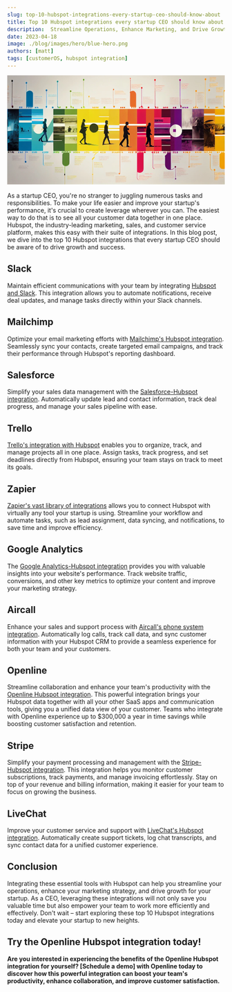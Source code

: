 ```yaml
---
slug: top-10-hubspot-integrations-every-startup-ceo-should-know-about
title: Top 10 Hubspot integrations every startup CEO should know about
description:  Streamline Operations, Enhance Marketing, and Drive Growth with These Essential Hubspot Integrations
date: 2023-04-18
image: ./blog/images/hero/blue-hero.png
authors: [matt]
tags: [customerOS, hubspot integration]
---
```


![Experience customer 360 with Timeline!](images/hero/timeline-hero.webp)

As a startup CEO, you're no stranger to juggling numerous tasks and responsibilities. To make your life easier and improve your startup's performance, it's crucial to create leverage wherever you can.  The easiest way to do that is to see all your customer data together in one place.  Hubspot, the industry-leading marketing, sales, and customer service platform, makes this easy with their suite of integrations. In this blog post, we dive into the top 10 Hubspot integrations that every startup CEO should be aware of to drive growth and success.

## Slack

Maintain efficient communications with your team by integrating [Hubspot and Slack][slack]. This integration allows you to automate notifications, receive deal updates, and manage tasks directly within your Slack channels.

## Mailchimp
Optimize your email marketing efforts with [Mailchimp's Hubspot integration][mailchimp]. Seamlessly sync your contacts, create targeted email campaigns, and track their performance through Hubspot's reporting dashboard.

## Salesforce
Simplify your sales data management with the [Salesforce-Hubspot integration][salesforce]. Automatically update lead and contact information, track deal progress, and manage your sales pipeline with ease.

## Trello
[Trello's integration with Hubspot][trello] enables you to organize, track, and manage projects all in one place. Assign tasks, track progress, and set deadlines directly from Hubspot, ensuring your team stays on track to meet its goals.

## Zapier
[Zapier's vast library of integrations][zapier] allows you to connect Hubspot with virtually any tool your startup is using. Streamline your workflow and automate tasks, such as lead assignment, data syncing, and notifications, to save time and improve efficiency.

## Google Analytics
The [Google Analytics-Hubspot integration][google-analytics] provides you with valuable insights into your website's performance. Track website traffic, conversions, and other key metrics to optimize your content and improve your marketing strategy.

## Aircall
Enhance your sales and support process with [Aircall's phone system integration][aircall]. Automatically log calls, track call data, and sync customer information with your Hubspot CRM to provide a seamless experience for both your team and your customers.

## Openline
Streamline collaboration and enhance your team's productivity with the [Openline Hubspot integration][openline]. This powerful integration brings your Hubspot data together with all your other SaaS apps and communication tools, giving you a unified data view of your customer.  Teams who integrate with Openline experience up to $300,000 a year in time savings while boosting customer satisfaction and retention.

## Stripe
Simplify your payment processing and management with the [Stripe-Hubspot integration][stripe]. This integration helps you monitor customer subscriptions, track payments, and manage invoicing effortlessly. Stay on top of your revenue and billing information, making it easier for your team to focus on growing the business.

## LiveChat
Improve your customer service and support with [LiveChat's Hubspot integration][livechat]. Automatically create support tickets, log chat transcripts, and sync contact data for a unified customer experience.

## Conclusion
Integrating these essential tools with Hubspot can help you streamline your operations, enhance your marketing strategy, and drive growth for your startup. As a CEO, leveraging these integrations will not only save you valuable time but also empower your team to work more efficiently and effectively. Don't wait – start exploring these top 10 Hubspot integrations today and elevate your startup to new heights.

## Try the Openline Hubspot integration today!

**Are you interested in experiencing the benefits of the Openline Hubspot integration for yourself? [Schedule a demo] with Openline today to discover how this powerful integration can boost your team's productivity, enhance collaboration, and improve customer satisfaction.**

<!---References--->

[aircall]: https://ecosystem.hubspot.com/marketplace/apps/sales/calling/aircall
[demo]: /
[google-analytics]: https://knowledge.hubspot.com/website-pages/integrate-google-analytics-with-hubspot-content
[livechat]: https://zapier.com/apps/livechat/integrations/hubspot
[openline]: /hubspot-integration-customer-os/
[mailchimp]: https://ecosystem.hubspot.com/marketplace/apps/marketing/email/mailchimp
[salesforce]: https://www.hubspot.com/products/salesforce
[slack]: https://www.hubspot.com/slack
[stripe]: https://ecosystem.hubspot.com/marketplace/apps/sales/sales-enablement/stripe
[trello]: https://ecosystem.hubspot.com/marketplace/apps/productivity/project-management/trello-230691
[zapier]: https://zapier.com/apps/hubspot/integrations

